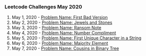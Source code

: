 ### Leetcode Challenges May 2020

1. May 1, 2020 - [Problem Name: First Bad Version](challenges/may_1_2020/)
2. May 2, 2020 - [Problem Name: Jewels and Stones](challenges/may_2_2020/)
3. May 3, 2020 - [Problem Name: Ransom Note](challenges/may_3_2020/)
4. May 4, 2020 - [Problem Name: Number Compliment](challenges/may_4_2020/)
5. May 5, 2020 - [Problem Name: First Unique Character in a String](challenges/may_5_2020/)
6. May 6, 2020 - [Problem Name: Majority Element](challenges/may_6_2020/)
7. May 7, 2020 - [Problem Name: Cousins in Binary Tree](challenges/may_7_2020/)